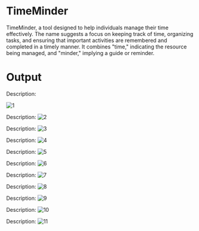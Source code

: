 # TimeMinder

TimeMinder, a tool designed to help individuals manage their time effectively. The name suggests a focus on keeping track of time, organizing tasks, and ensuring that important activities are remembered and completed in a timely manner. It combines "time," indicating the resource being managed, and "minder," implying a guide or reminder.

# Output
Description:

![1](https://github.com/user-attachments/assets/17c70f57-6804-403b-82c1-b04ce4c9bfa1)

Description:
![2](https://github.com/user-attachments/assets/2e7964aa-de5b-4824-9cb3-476d25f38ad7)

Description:
![3](https://github.com/user-attachments/assets/e3fe6ee8-513e-4c7d-bc62-8132e1f90445)

Description:
![4](https://github.com/user-attachments/assets/ca164599-6ae4-4e1e-a4e5-b98ccc6bd4c7)

Description:
![5](https://github.com/user-attachments/assets/e4495288-9bba-4b8e-b826-fa5e9867f78d)

Description:
![6](https://github.com/user-attachments/assets/96e598e3-2dcb-457d-a5ab-f6b5cbdb29d5)

Description:
![7](https://github.com/user-attachments/assets/cabcd25b-5409-4e20-9fcd-577044256e7d)

Description:
![8](https://github.com/user-attachments/assets/98da6f8c-70f8-4e75-ba14-9cc259f8dcff)

Description:
![9](https://github.com/user-attachments/assets/68e98478-5b36-40b1-b027-e75dc075686d)

Description:
![10](https://github.com/user-attachments/assets/b774fab9-f7c2-411f-a465-552b2ae3a0cd)

Description:
![11](https://github.com/user-attachments/assets/a51c4796-21ab-44f7-835e-9f118034c193)
